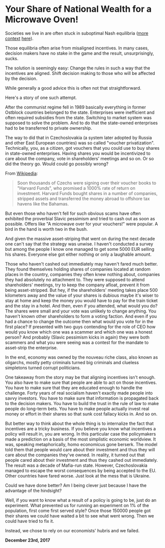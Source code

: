 # Your Share of National Wealth for a Microwave Oven!

Societies we live in are often stuck in suboptimal Nash equilibria ([more](http://slatestarcodex.com/2014/07/30/meditations-on-moloch/) [context](https://equilibriabook.com/toc/) [here](http://250bpm.com/blog:114)).

Those equilibria often arise from misaligned incentives. In many cases, decision makers have no stake in the game and the result, unsurprisingly, sucks.

The solution is seemingly easy: Change the rules in such a way that the incentives are aligned. Shift decision making to those who will be affected by the decision.

While generally a good advice this is often not that straightforward.

Here's a story of one such attempt.

After the communist regime fell in 1989 basically everything in former Ostblock countries belonged to the state. Enterprises were inefficient and often required subsidies from the state. Switching to market system was supposed to solve the problem. And to do that the state-owned enterprises had to be transferred to private ownership.

The way to did that in Czechoslovakia (a system later adopted by Russia and other East European countries) was so called "voucher privatization". Technically, you, as a citizen, got vouchers that you could use to buy shares in state-owned enterprises. Having shares you would be incentivized to care about the company, vote in shareholders' meetings and so on. Or so did the theory go. Would could go possibly wrong?

From [Wikipedia](https://en.wikipedia.org/wiki/Viktor_Ko%C5%BEen%C3%BD):

> Soon thousands of Czechs were signing over their voucher books to "Harvard Funds", who promised a 1000% rate of return on investment. Harvard Funds bought shares in a number of companies, stripped assets and transferred the money abroad to offshore tax havens like the Bahamas.

But even those who haven't fell for such obvious scams have often exhibited the proverbial Slavic pessimism and tried to cash out as soon as possible. Offers like "A microwave over for your vouchers!" were popular. A bird in the hand is worth two in the bush.

And given the massive asset-striping that went on during the next decade one can't say that the strategy was unwise. I haven't conducted a survey but among the people I know one managed to get some 5000 EUR selling his shares. Everyone else got either nothing or only a laughable amount.

Those who haven't cashed out immediately may haven't fared much better. They found themselves holding shares of companies located at random places in the country, companies they often knew nothing about, companies they had absolutely no attachment to. They were supposed to attend shareholders' meetings, try to keep the company afloat, prevent it from being asset-stripped. But hey, if the shareholders' meeting takes place 500 kilometers away and the value of your shares is dubious maybe it's wiser to stay at home and keep the money you would have to pay for the train ticket and the stay in a hotel. And then, even if you attended, what would you do? The shares were small and your vote was unlikely to change anything. You haven't known other shareholders to form a voting faction. And even if you had a chance to change the outcome then what would you vote for in the first place? If presented with two guys contending for the role of CEO how would you know which one was a scammer and which one was a honest person? And probably (Slavic pessimism kicks in again) they were both scammers and what you were seeing was a contest for the mandate to asset-strip the enterprise.

In the end, economy was owned by the nouveau riche class, also known as oligarchs, mostly petty criminals turned big criminals and clueless simpletons turned corrupt politicians.

One takeaway from the story may be that aligning incentives isn't enough. You also have to make sure that people are able to act on those incentives. You have to make sure that they are educated enough to handle the challenge. Forty years of real socialism haven't exactly made people into savvy investors. You have to make sure that information is propagated back to the decision makers. You have to build the trust in the rule of law to make people do long-term bets. You have to make people actually invest real money or effort in their shares so that sunk cost fallacy kicks in. And so on.

But better way to think about the whole thing is to internalize the fact that incentives are a tricky business. If you believe you know what incentives a policy will result in, you are wrong. In this particular case the policymakers made a prediction on a basis of the most simplistic economic worldview. It was, speaking metaphorically, homo economicus gone berserk. The model told them that people would care about their investment and thus they will care about the companies they've owned. In reality, it turned out that people cared about their investment and thus they cashed out immediately. The result was a decade of Mafia-run state. However, Czechoslovakia managed to escape the worst consequences by being accepted to the EU. Other countries have fared worse. Just look at the mess that is Ukraine.

Could we have done better? Am I being clever just because I have the advantage of the hindsight?

Well, if you want to know what a result of a policy is going to be, just do an experiment. What prevented us for running an experiment on 1% of the population, first come first served style? Once those 150000 people got their shares we could have waited a bit to see what went wrong. Then we could have tried to fix it.

Instead, we chose to rely on our economists' hubris and we failed.

**December 23rd, 2017**
